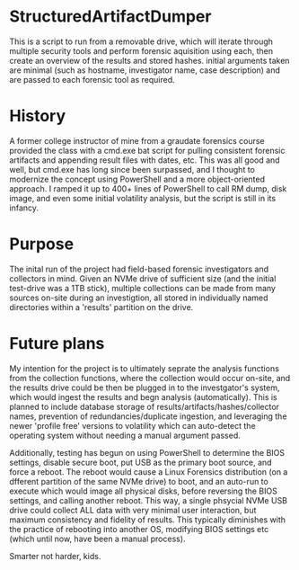 # StructuredArtifactDumper
This is a script to run from a removable drive, which will iterate through multiple security tools and perform forensic aquisition using each, then create an overview of the results and stored hashes. initial arguments taken are minimal (such as hostname, investigator name, case description) and are passed to each forensic tool as required.

# History

A former college instructor of mine from a graudate forensics course provided the class with a cmd.exe bat script for pulling consistent forensic artifacts and appending result files with dates, etc. This was all good and well, but cmd.exe has long since been surpassed, and I thought to modernize the concept using PowerShell and a more object-oriented approach.
I ramped it up to 400+ lines of PowerShell to call RM dump, disk image, and even some initial volatility analysis, but the script is still in its infancy.

# Purpose

The inital run of the project had field-based forensic investigators and collectors in mind. Given an NVMe drive of sufficient size (and the initial test-drive was a 1TB stick), multiple collections can be made from many sources on-site during an investigtion, all stored in individually named directories within a 'results' partition on the drive.

# Future plans

My intention for the project is to ultimately seprate the analysis functions from the collection functions, where the collection would occur on-site, and the results drive could be then be plugged in to the investgator's system, which would ingest the results and begn analysis (automatically). This is planned to include database storage of results/artifacts/hashes/collector names, prevention of redundancies/duplicate ingestion, and leveraging the newer 'profile free' versions to volatility which can auto-detect the operating system without needing a manual argument passed.

Additionally, testing has begun on using PowerShell to determine the BIOS settings, disable secure boot, put USB as the primary boot source, and force a reboot. The reboot would cause a Linux Forensics distribution (on a dfferent partition of the same NVMe drive) to boot, and an auto-run to execute which would image all physical disks, before reversing the BIOS settings, and calling another reboot. This way, a single phsycial NVMe USB drive could collect ALL data with very minimal user interaction, but maximum consistency and fidelity of results. This typically diminishes with the practice of rebooting into another OS, modifying BIOS settings etc (which until now, have been a manual process).

Smarter not harder, kids.
